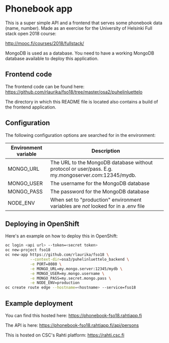# Phonebook app

This is a super simple API and a frontend that serves some phonebook data
(name, number). Made as an exercise for the University of Helsinki Full
stack open 2018 course:

http://mooc.fi/courses/2018/fullstack/

MongoDB is used as a database. You need to have a working MongoDB database
available to deploy this application.

## Frontend code

The frontend code can be found here:
https://github.com/rlaurika/fso18/tree/master/osa2/puhelinluettelo

The directory in which this README file is located also contains a build of the
frontend application.

## Configuration

The following configuration options are searched for in the environment:

| Environment variable | Description                                                                                        |
|----------------------|----------------------------------------------------------------------------------------------------|
| MONGO_URL            | The URL to the MongoDB database without protocol or user/pass. E.g. my.mongoserver.com:12345/mydb. |
| MONGO_USER           | The username for the MongoDB database                                                              |
| MONGO_PASS           | The password for the MongoDB database                                                              |
| NODE_ENV             | When set to "production" environment variables are *not* looked for in a .env file                 |

## Deploying in OpenShift

Here's an example on how to deploy this in OpenShift:

```bash
oc login <api url> --token=<secret token>
oc new-project fso18
oc new-app https://github.com/rlaurika/fso18 \
           --context-dir=osa3/puhelinluettelo_backend \
           -e PORT=8080 \
           -e MONGO_URL=my.mongo.server:12345/mydb \
           -e MONGO_USER=my.mongo.username \
           -e MONGO_PASS=my.secret.mongo.pass \
           -e NODE_ENV=production
oc create route edge --hostname=<hostname> --service=fso18
```

## Example deployment

You can find this hosted here:
https://phonebook-fso18.rahtiapp.fi

The API is here:
https://phonebook-fso18.rahtiapp.fi/api/persons

This is hosted on CSC's Rahti platform: https://rahti.csc.fi
